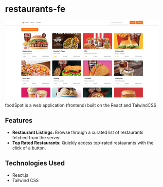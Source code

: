 # restaurants-fe

![Project Image](img/foodSpot.png)

foodSpot is a web application (frontend) built on the React and TaiwindCSS

## Features

- **Restaurant Listings:** Browse through a curated list of restaurants fetched from the server.
- **Top Rated Restaurants:** Quickly access top-rated restaurants with the click of a button.

## Technologies Used

- React.js
- Tailwind CSS
